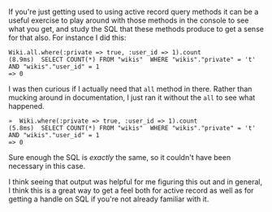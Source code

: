 
If you're just getting used to using active record query methods it can be a useful exercise to play around with those methods in the console to see what you get, and study the SQL that these methods produce to get a sense for that also. For instance I did this:

```shell
Wiki.all.where(:private => true, :user_id => 1).count
(8.9ms)  SELECT COUNT(*) FROM "wikis"  WHERE "wikis"."private" = 't' AND "wikis"."user_id" = 1
=> 0
```

I was then curious if I actually need that ```all``` method in there. Rather than mucking around in documentation, I just ran it without the ```all``` to see what happened.

```shell
»  Wiki.where(:private => true, :user_id => 1).count
(5.8ms)  SELECT COUNT(*) FROM "wikis"  WHERE "wikis"."private" = 't' AND "wikis"."user_id" = 1
=> 0
```

Sure enough the SQL is *exactly* the same, so it couldn't have been necessary in this case.

I think seeing that output was helpful for me figuring this out and in general, I think this is a great way to get a feel both for active record as well as for getting a handle on SQL if you're not already familiar with it.


